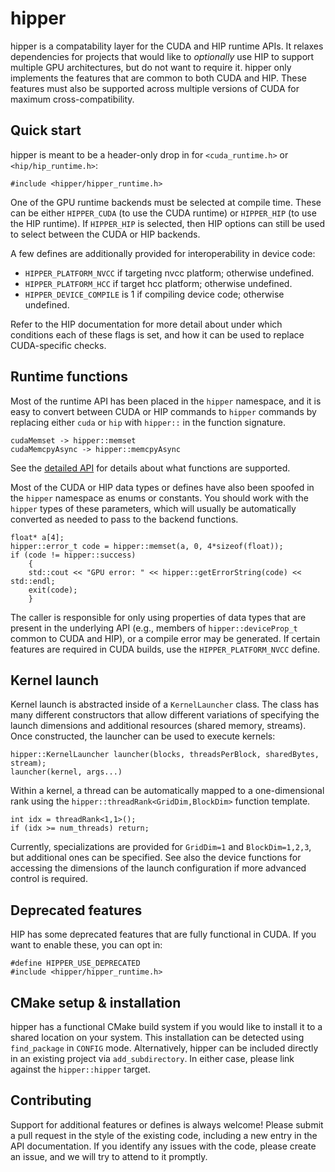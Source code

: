 # hipper

hipper is a compatability layer for the CUDA and HIP runtime APIs. It relaxes
dependencies for projects that would like to *optionally* use HIP to support
multiple GPU architectures, but do not want to require it. hipper only implements
the features that are common to both CUDA and HIP. These features must also be
supported across multiple versions of CUDA for maximum cross-compatibility.

## Quick start

hipper is meant to be a header-only drop in for `<cuda_runtime.h>`
or `<hip/hip_runtime.h>`:

```
#include <hipper/hipper_runtime.h>
```

One of the GPU runtime backends must be selected at compile time. These
can be either `HIPPER_CUDA` (to use the CUDA runtime) or `HIPPER_HIP`
(to use the HIP runtime). If `HIPPER_HIP` is selected, then HIP options
can still be used to select between the CUDA or HIP backends.

A few defines are additionally provided for interoperability in device code:

* `HIPPER_PLATFORM_NVCC` if targeting nvcc platform; otherwise undefined.
* `HIPPER_PLATFORM_HCC` if target hcc platform; otherwise undefined.
* `HIPPER_DEVICE_COMPILE` is 1 if compiling device code; otherwise undefined.

Refer to the HIP documentation for more detail about under which conditions
each of these flags is set, and how it can be used to replace CUDA-specific checks.

## Runtime functions

Most of the runtime API has been placed in the `hipper` namespace, and it is easy to
convert between CUDA or HIP commands to `hipper` commands by replacing either
`cuda` or `hip` with `hipper::` in the function signature.

```
cudaMemset -> hipper::memset
cudaMemcpyAsync -> hipper::memcpyAsync
```

See the [detailed API](doc/runtime.md) for details about what functions are supported.

Most of the CUDA or HIP data types or defines have also been spoofed in the `hipper`
namespace as enums or constants. You should work with the `hipper` types of these
parameters, which will usually be automatically converted as needed to pass to the
backend functions.

```
float* a[4];
hipper::error_t code = hipper::memset(a, 0, 4*sizeof(float));
if (code != hipper::success)
    {
    std::cout << "GPU error: " << hipper::getErrorString(code) << std::endl;
    exit(code);
    }
```

The caller is responsible for only using properties of data types that are present in
the underlying API (e.g., members of `hipper::deviceProp_t` common to CUDA and HIP),
or a compile error may be generated. If certain features are required in CUDA builds,
use the `HIPPER_PLATFORM_NVCC` define.

## Kernel launch

Kernel launch is abstracted inside of a `KernelLauncher` class. The class has many different
constructors that allow different variations of specifying the launch dimensions and additional
resources (shared memory, streams). Once constructed, the launcher can be used to execute kernels:

```
hipper::KernelLauncher launcher(blocks, threadsPerBlock, sharedBytes, stream);
launcher(kernel, args...)
```

Within a kernel, a thread can be automatically mapped to a one-dimensional rank using the
`hipper::threadRank<GridDim,BlockDim>` function template.

```
int idx = threadRank<1,1>();
if (idx >= num_threads) return;
```

Currently, specializations are provided for `GridDim=1` and `BlockDim=1,2,3`, but additional
ones can be specified. See also the device functions for accessing the dimensions of the
launch configuration if more advanced control is required.

## Deprecated features

HIP has some deprecated features that are fully functional in CUDA. If you want to enable
these, you can opt in:

```
#define HIPPER_USE_DEPRECATED
#include <hipper/hipper_runtime.h>
```

## CMake setup & installation

hipper has a functional CMake build system if you would like to install it to a shared location
on your system. This installation can be detected using `find_package` in `CONFIG` mode.
Alternatively, hipper can be included directly in an existing project via `add_subdirectory`.
In either case, please link against the `hipper::hipper` target.

## Contributing

Support for additional features or defines is always welcome! Please submit a pull request in the
style of the existing code, including a new entry in the API documentation. If you identify any
issues with the code, please create an issue, and we will try to attend to it promptly.

